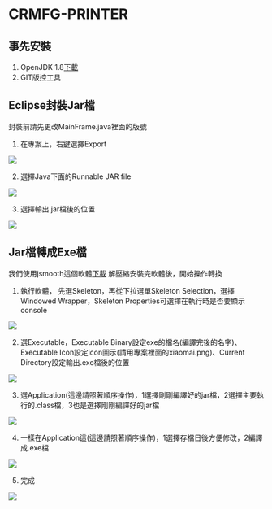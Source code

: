 # CRMFG-PRINTER

## 事先安裝
1. OpenJDK 1.8[下載](https://developers.redhat.com/products/openjdk/download/)
2. GIT版控工具

## Eclipse封裝Jar檔
封裝前請先更改MainFrame.java裡面的版號

1. 在專案上，右鍵選擇Export

![](src/main/resources/image/jar1.png)

2. 選擇Java下面的Runnable JAR file

![](src/main/resources/image/jar2.png)

3. 選擇輸出.jar檔後的位置

![](src/main/resources/image/jar3.png)

## Jar檔轉成Exe檔
我們使用jsmooth這個軟體[下載](http://jsmooth.sourceforge.net/)
解壓縮安裝完軟體後，開始操作轉換

1. 執行軟體， 先選Skeleton，再從下拉選單Skeleton Selection，選擇Windowed Wrapper，Skeleton Properties可選擇在執行時是否要顯示console

![](src/main/resources/image/exe1.png)

2. 選Executable，Executable Binary設定exe的檔名(編譯完後的名字)、Executable Icon設定icon圖示(請用專案裡面的xiaomai.png)、Current Directory設定輸出.exe檔後的位置

![](src/main/resources/image/exe2.png)

3. 選Application(這邊請照著順序操作)，1選擇剛剛編譯好的jar檔，2選擇主要執行的.class檔，3也是選擇剛剛編譯好的jar檔

![](src/main/resources/image/exe3.png)

4.  一樣在Application這(這邊請照著順序操作)，1選擇存檔日後方便修改，2編譯成.exe檔

![](src/main/resources/image/exe4.png)

5. 完成

![](src/main/resources/image/exe5.png)
